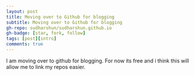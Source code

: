 ```yaml
---
layout: post
title: Moving over to Github for blogging
subtitle: Moving over to Github for blogging
gh-repo: sudharshun/sudharshun.github.io
gh-badge: [star, fork, follow]
tags: [post][intro]
comments: true
---
```


I am moving over to github for blogging. For now its free and i think this will allow me to link my repos easier.